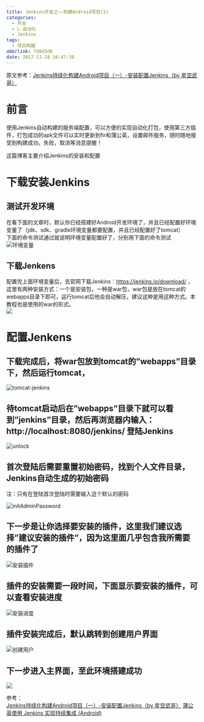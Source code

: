 ```yaml
---
title: Jenkins开发之——构建Android项目(2)
categories:
  - 开发
  - L-自动化
  - Jenkins
tags:
  - 项目构建
abbrlink: 7d8d3d8
date: 2017-11-18 16:47:38
---
```

原文参考：[Jenkins持续化构建Android项目（一）-安装配置Jenkins（by 星空武哥）][1]  

# 前言
使用Jenkins自动构建的服务端配置，可以方便的实现自动化打包，使用第三方插件，打包成功的apk文件可以实时更新到fir和蒲公英，设置邮件服务，随时随地接受到构建成功，失败，取消等消息提醒！

这篇博客主要介绍Jenkins的安装和配置  
<!--more-->
# 下载安装Jenkins

##  测试开发环境
在看下面的文章时，默认你已经搭建好Android开发环境了，并且已经配置好环境变量了（jdk、sdk、gradle环境变量都要配置，并且已经配置好了tomcat）  
下面的命令测试通过就说明环境变量配置好了，分别用下面的命令测试  
![环境变量][3]    

## 下载Jenkens   
配置完上面环境变量后，去官网下载Jenkins：https://jenkins.io/download/ ，这里有两种安装方式：一个是安装包，一种是war包，war包是放在tomcat的webapps目录下即可，运行tomcat后他会自动解压，建议这种是用这种方式。本教程也是使用的war的形式。  
![][4]  

# 配置Jenkens

## 下载完成后，将war包放到tomcat的”webapps”目录下，然后运行tomcat，

![tomcat-jenkins][5]  

## 待tomcat启动后在”webapps”目录下就可以看到”jenkins”目录，然后再浏览器内输入：http://localhost:8080/jenkins/ 登陆Jenkins  

![unlock][6]  

## 首次登陆后需要重置初始密码，找到个人文件目录，Jenkins自动生成的初始密码  
注：只有在登陆首次登陆时需要输入这个默认的密码
  
![initAdminPassword][7]  

## 下一步是让你选择要安装的插件，这里我们建议选择”建议安装的插件”，因为这里面几乎包含我所需要的插件了
![安装插件][8]  

## 插件的安装需要一段时间，下面显示要安装的插件，可以查看安装进度  
![安装进度][9]  

## 插件安装完成后，默认跳转到创建用户界面  
![创建用户][10]  
## 下一步进入主界面，至此环境搭建成功  
![][11]


  


 











参考：  
[Jenkins持续化构建Android项目（一）-安装配置Jenkins（by 星空武哥）][1]
[蒲公英使用 Jenkins 实现持续集成 (Android)][2]

[1]: http://blog.csdn.net/lsyz0021/article/details/72681857
[2]: https://www.pgyer.com/doc/view/jenkins
[3]: https://fastly.jsdelivr.net/gh/PGzxc/CDN@master/blog-jenkins/jenkens-cmd.png  
[4]: https://fastly.jsdelivr.net/gh/PGzxc/CDN@master/blog-jenkins/jenkens-install.png  
[5]: https://fastly.jsdelivr.net/gh/PGzxc/CDN@master/blog-jenkins/tomcat-jenkins.png
[6]: https://fastly.jsdelivr.net/gh/PGzxc/CDN@master/blog-jenkins/unlock-Jenkins.png 
[7]: https://fastly.jsdelivr.net/gh/PGzxc/CDN@master/blog-jenkins/init-admin-password.png
[8]: https://fastly.jsdelivr.net/gh/PGzxc/CDN@master/blog-jenkins/install-plugins.png
[9]: https://fastly.jsdelivr.net/gh/PGzxc/CDN@master/blog-jenkins/jenkens-plugins.png
[10]: https://fastly.jsdelivr.net/gh/PGzxc/CDN@master/blog-jenkins/jenkens-new-user.png 
[11]: https://fastly.jsdelivr.net/gh/PGzxc/CDN@master/blog-jenkins/jenkens-homepage.png